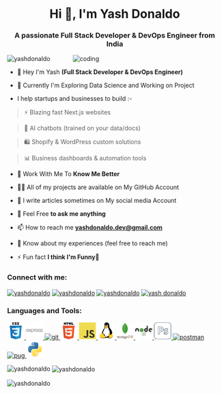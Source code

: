 <h1 align="center">Hi 👋, I'm Yash Donaldo</h1>
<h3 align="center">A passionate Full Stack Developer & DevOps Engineer from India</h3>

<img align="right" alt="coding" width="350" src="https://media.tenor.com/GfSX-u7VGM4AAAAC/coding.gif">

<p align="left"> <img src="https://komarev.com/ghpvc/?username=yashdonaldo&label=Profile%20views&color=0e75b6&style=flat" alt="yashdonaldo" /> </p>

- 🔭 Hey I'm Yash **(Full Stack Developer & DevOps Engineer)**
  
-  🏢 Currently I'm Exploring Data Science and Working on Project
  
-  I help startups and businesses to build :-

  > ⚡ Blazing fast Next.js websites

  > 🤖 AI chatbots (trained on your data/docs)

  > 🛍️ Shopify & WordPress custom solutions

  > 📊 Business dashboards & automation tools
   
- 🌱 Work With Me To **Know Me Better**

- 👨‍💻 All of my projects are available on My GitHub Account
  
- 📝 I write articles sometimes on My social media Account
- 💬 Feel Free **to ask me anything**

- 📫 How to reach me **yashdonaldo.dev@gmail.com**

- 📄 Know about my experiences (feel free to reach me)

- ⚡ Fun fact **I think I'm Funny🤣**

<h3 align="left">Connect with me:</h3>
<p align="left">
<a href="https://linkedin.com/in/yashdonaldo" target="blank"><img align="center" src="https://raw.githubusercontent.com/rahuldkjain/github-profile-readme-generator/master/src/images/icons/Social/linked-in-alt.svg" alt="yashdonaldo" height="30" width="40" /></a>
<a href="https://fb.com/yashdonaldo" target="blank"><img align="center" src="https://raw.githubusercontent.com/rahuldkjain/github-profile-readme-generator/master/src/images/icons/Social/facebook.svg" alt="yashdonaldo" height="30" width="40" /></a>
<a href="https://instagram.com/yashdonaldo" target="blank"><img align="center" src="https://raw.githubusercontent.com/rahuldkjain/github-profile-readme-generator/master/src/images/icons/Social/instagram.svg" alt="yashdonaldo" height="30" width="40" /></a>
<a href="https://www.youtube.com/c/yash donaldo" target="blank"><img align="center" src="https://raw.githubusercontent.com/rahuldkjain/github-profile-readme-generator/master/src/images/icons/Social/youtube.svg" alt="yash donaldo" height="30" width="40" /></a>
</p>

<h3 align="left">Languages and Tools:</h3>
<p align="left"> <a href="https://www.w3schools.com/css/" target="_blank" rel="noreferrer"> <img src="https://raw.githubusercontent.com/devicons/devicon/master/icons/css3/css3-original-wordmark.svg" alt="css3" width="40" height="40"/> </a> <a href="https://expressjs.com" target="_blank" rel="noreferrer"> <img src="https://raw.githubusercontent.com/devicons/devicon/master/icons/express/express-original-wordmark.svg" alt="express" width="40" height="40"/> </a> <a href="https://git-scm.com/" target="_blank" rel="noreferrer"> <img src="https://www.vectorlogo.zone/logos/git-scm/git-scm-icon.svg" alt="git" width="40" height="40"/> </a> <a href="https://www.w3.org/html/" target="_blank" rel="noreferrer"> <img src="https://raw.githubusercontent.com/devicons/devicon/master/icons/html5/html5-original-wordmark.svg" alt="html5" width="40" height="40"/> </a> <a href="https://developer.mozilla.org/en-US/docs/Web/JavaScript" target="_blank" rel="noreferrer"> <img src="https://raw.githubusercontent.com/devicons/devicon/master/icons/javascript/javascript-original.svg" alt="javascript" width="40" height="40"/> </a> <a href="https://www.linux.org/" target="_blank" rel="noreferrer"> <img src="https://raw.githubusercontent.com/devicons/devicon/master/icons/linux/linux-original.svg" alt="linux" width="40" height="40"/> </a> <a href="https://www.mongodb.com/" target="_blank" rel="noreferrer"> <img src="https://raw.githubusercontent.com/devicons/devicon/master/icons/mongodb/mongodb-original-wordmark.svg" alt="mongodb" width="40" height="40"/> </a> <a href="https://nodejs.org" target="_blank" rel="noreferrer"> <img src="https://raw.githubusercontent.com/devicons/devicon/master/icons/nodejs/nodejs-original-wordmark.svg" alt="nodejs" width="40" height="40"/> </a> <a href="https://www.photoshop.com/en" target="_blank" rel="noreferrer"> <img src="https://raw.githubusercontent.com/devicons/devicon/master/icons/photoshop/photoshop-line.svg" alt="photoshop" width="40" height="40"/> </a> <a href="https://postman.com" target="_blank" rel="noreferrer"> <img src="https://www.vectorlogo.zone/logos/getpostman/getpostman-icon.svg" alt="postman" width="40" height="40"/> </a> <a href="https://pugjs.org" target="_blank" rel="noreferrer"> <img src="https://cdn.worldvectorlogo.com/logos/pug.svg" alt="pug" width="40" height="40"/> </a> <a href="https://www.python.org" target="_blank" rel="noreferrer"> <img src="https://raw.githubusercontent.com/devicons/devicon/master/icons/python/python-original.svg" alt="python" width="40" height="40"/> </a> </p>

<p><img align="left" src="https://github-readme-stats.vercel.app/api/top-langs?username=yashdonaldo&show_icons=true&locale=en&layout=compact" alt="yashdonaldo" /></p>

<p>&nbsp;<img align="center" src="https://github-readme-stats.vercel.app/api?username=yashdonaldo&show_icons=true&locale=en" alt="yashdonaldo" /></p>

<p><img align="center" src="https://github-readme-streak-stats.herokuapp.com/?user=yashdonaldo&" alt="yashdonaldo" /></p>
